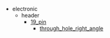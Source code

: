 * electronic
  * header
    * [19_pin](electronic/header/19_pin)
      * [through_hole_right_angle](electronic/header/19_pin/through_hole_right_angle)
